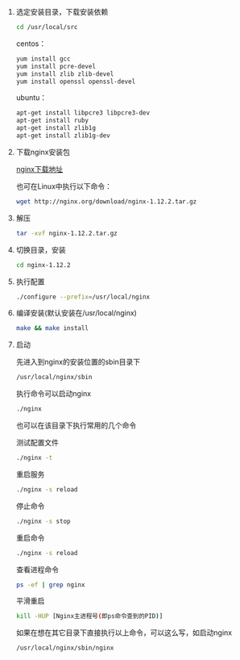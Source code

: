 1. 选定安装目录，下载安装依赖

   ```bash
   cd /usr/local/src
   ```

   centos：

   ```bash
   yum install gcc
   yum install pcre-devel
   yum install zlib zlib-devel
   yum install openssl openssl-devel
   ```

   ubuntu：

   ```bash
   apt-get install libpcre3 libpcre3-dev
   apt-get install ruby
   apt-get install zlib1g
   apt-get install zlib1g-dev
   ```

2. 下载nginx安装包

   [nginx下载地址](http://nginx.org/en/download.html)

   也可在Linux中执行以下命令：

   ```bash
   wget http://nginx.org/download/nginx-1.12.2.tar.gz
   ```

   

3. 解压

   ```bash
   tar -xvf nginx-1.12.2.tar.gz
   ```

4. 切换目录，安装

   ```bash
   cd nginx-1.12.2
   ```

5. 执行配置

   ```bash
   ./configure --prefix=/usr/local/nginx
   ```

6. 编译安装(默认安装在/usr/local/nginx)

   ```bash
   make && make install
   ```

7. 启动

   先进入到nginx的安装位置的sbin目录下

   ```bash
   /usr/local/nginx/sbin
   ```

   执行命令可以启动nginx

   ```bash
   ./nginx
   ```

   也可以在该目录下执行常用的几个命令

   测试配置文件

   ```bash
   ./nginx -t
   ```

   重启服务

   ```bash
   ./nginx -s reload
   ```

   停止命令

   ```bash
   ./nginx -s stop
   ```

   重启命令

   ```bash
   ./nginx -s reload
   ```

   查看进程命令

   ```bash
   ps -ef | grep nginx
   ```

   平滑重启

   ```bash
   kill -HUP [Nginx主进程号(即ps命令查到的PID)]
   ```

   如果在想在其它目录下直接执行以上命令，可以这么写，如启动nginx

   ```bash
   /usr/local/nginx/sbin/nginx
   ```

   
